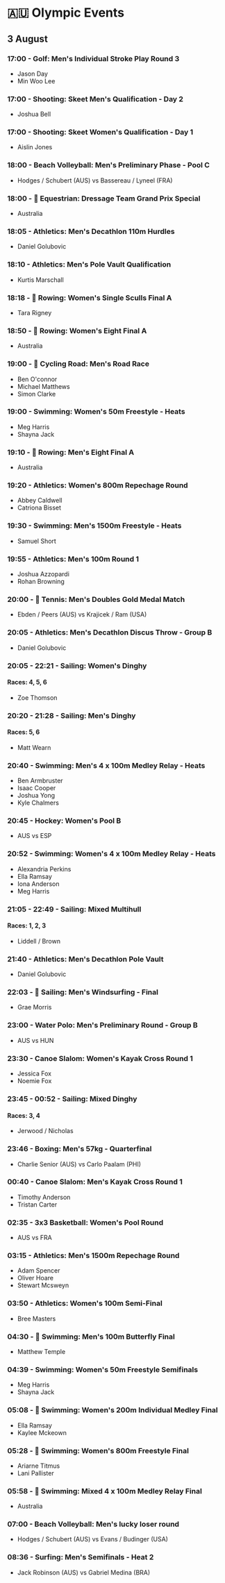 # 🇦🇺 Olympic Events

## 3 August

### 17:00 - Golf: Men's Individual Stroke Play Round 3
* Jason Day
* Min Woo Lee

### 17:00 - Shooting: Skeet Men's Qualification - Day 2
* Joshua Bell

### 17:00 - Shooting: Skeet Women's Qualification - Day 1
* Aislin Jones

### 18:00 - Beach Volleyball: Men's Preliminary Phase - Pool C
* Hodges / Schubert (AUS) vs Bassereau / Lyneel (FRA)

### 18:00 - 🏅 Equestrian: Dressage Team Grand Prix Special
* Australia

### 18:05 - Athletics: Men's Decathlon 110m Hurdles
* Daniel Golubovic

### 18:10 - Athletics: Men's Pole Vault Qualification
* Kurtis Marschall

### 18:18 - 🏅 Rowing: Women's Single Sculls Final A
* Tara Rigney

### 18:50 - 🏅 Rowing: Women's Eight Final A
* Australia

### 19:00 - 🏅 Cycling Road: Men's Road Race
* Ben O'connor
* Michael Matthews
* Simon Clarke

### 19:00 - Swimming: Women's 50m Freestyle - Heats
* Meg Harris
* Shayna Jack

### 19:10 - 🏅 Rowing: Men's Eight Final A
* Australia

### 19:20 - Athletics: Women's 800m Repechage Round
* Abbey Caldwell
* Catriona Bisset

### 19:30 - Swimming: Men's 1500m Freestyle - Heats
* Samuel Short

### 19:55 - Athletics: Men's 100m Round 1
* Joshua Azzopardi
* Rohan Browning

### 20:00 - 🏅 Tennis: Men's Doubles Gold Medal Match
* Ebden / Peers (AUS) vs Krajicek / Ram (USA)

### 20:05 - Athletics: Men's Decathlon Discus Throw - Group B
* Daniel Golubovic

### 20:05 - 22:21 - Sailing: Women's Dinghy
#### Races: 4, 5, 6
* Zoe Thomson

### 20:20 - 21:28 - Sailing: Men's Dinghy
#### Races: 5, 6
* Matt Wearn

### 20:40 - Swimming: Men's 4 x 100m Medley Relay - Heats
* Ben Armbruster
* Isaac Cooper
* Joshua Yong
* Kyle Chalmers

### 20:45 - Hockey: Women's Pool B
* AUS vs ESP

### 20:52 - Swimming: Women's 4 x 100m Medley Relay - Heats
* Alexandria Perkins
* Ella Ramsay
* Iona Anderson
* Meg Harris

### 21:05 - 22:49 - Sailing: Mixed Multihull
#### Races: 1, 2, 3
* Liddell / Brown

### 21:40 - Athletics: Men's Decathlon Pole Vault
* Daniel Golubovic

### 22:03 - 🏅 Sailing: Men's Windsurfing - Final
* Grae Morris

### 23:00 - Water Polo: Men's Preliminary Round - Group B
* AUS vs HUN

### 23:30 - Canoe Slalom: Women's Kayak Cross Round 1
* Jessica Fox
* Noemie Fox

### 23:45 - 00:52 - Sailing: Mixed Dinghy
#### Races: 3, 4
* Jerwood / Nicholas

### 23:46 - Boxing: Men's 57kg - Quarterfinal
* Charlie Senior (AUS) vs Carlo Paalam (PHI)

### 00:40 - Canoe Slalom: Men's Kayak Cross Round 1
* Timothy Anderson
* Tristan Carter

### 02:35 - 3x3 Basketball: Women's Pool Round
* AUS vs FRA

### 03:15 - Athletics: Men's 1500m Repechage Round
* Adam Spencer
* Oliver Hoare
* Stewart Mcsweyn

### 03:50 - Athletics: Women's 100m Semi-Final
* Bree Masters

### 04:30 - 🏅 Swimming: Men's 100m Butterfly Final
* Matthew Temple

### 04:39 - Swimming: Women's 50m Freestyle Semifinals
* Meg Harris
* Shayna Jack

### 05:08 - 🏅 Swimming: Women's 200m Individual Medley Final
* Ella Ramsay
* Kaylee Mckeown

### 05:28 - 🏅 Swimming: Women's 800m Freestyle Final
* Ariarne Titmus
* Lani Pallister

### 05:58 - 🏅 Swimming: Mixed 4 x 100m Medley Relay Final
* Australia

### 07:00 - Beach Volleyball: Men's lucky loser round
* Hodges / Schubert (AUS) vs Evans / Budinger (USA)

### 08:36 - Surfing: Men's Semifinals - Heat 2
* Jack Robinson (AUS) vs Gabriel Medina (BRA)

